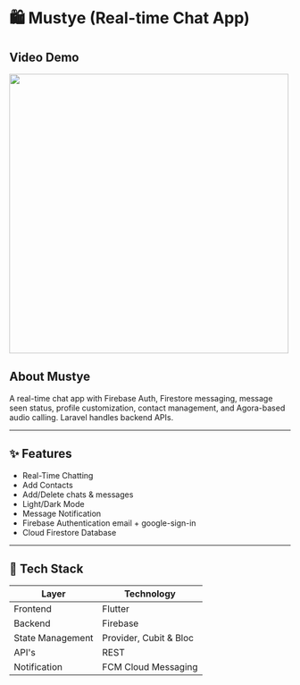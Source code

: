 # 🛍️ Mustye (Real-time Chat App)

<h2> Video Demo </h2>

<p align="left">
  <img src="https://github.com/mibra-heem/chat_app_flutter/blob/main/assets/gif/mustye-demo.gif" width="500" />
</p>

## About Mustye

A real-time chat app with Firebase Auth, Firestore messaging, message seen status, profile customization, contact management, and Agora-based audio calling. Laravel handles backend APIs.

---

## ✨ Features

- Real-Time Chatting 
- Add Contacts
- Add/Delete chats & messages
- Light/Dark Mode
- Message Notification
- Firebase Authentication email + google-sign-in
- Cloud Firestore Database

---

## 📂 Tech Stack

| Layer                | Technology             |
|----------------------|------------------------|
| Frontend             | Flutter                |
| Backend              | Firebase               |
| State Management     | Provider, Cubit & Bloc |
| API's                | REST                   |
| Notification         | FCM Cloud Messaging    |
